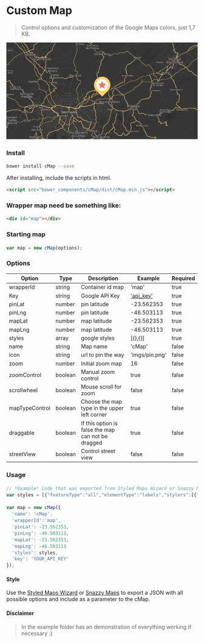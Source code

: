 # Custom Map
> Control options and customization of the Google Maps colors, just 1,7 KB.
<center>
  <img src="preview.png" alt="Preview">
</center>

### Install

```bash
bower install cMap --save
```

After installing, include the scripts in html.

```html
<script src="bower_components/cMap/dist/cMap.min.js"></script>
```

### Wrapper map need be something like:

```html
<div id="map"></div>
```

### Starting map
```js
var map = new cMap(options);
```

### Options

Option | Type | Description | Example    | Required
------ | ---- | ----------- | -----------|------------
wrapperId | string | Container id map | 'map' | true
Key | string | Google API Key | ['api_key'](https://developers.google.com/maps/documentation/javascript/get-api-key) | true
pinLat | number | pin latitude | -23.562353 | true
pinLng | number | pin latitude | -46.503113 | true
mapLat | number | map latitude | -23.562353 | true
mapLng | number | map latitude | -46.503113 | true
styles | array | google styles | [{},{}] | true
name | string | Map name | 'cMap' | false
icon | string | url to pin the way | 'imgs/pin.png' | false
zoom | number | Initial zoom map | 16 | false
zoomControl | boolean | Manual zoom control | true | false
scrollwheel | boolean | Mouse scroll for zoom | false | false
mapTypeControl | boolean | Choose the map type in the upper left corner | true | false
draggable | boolean | If this option is false the map can not be dragged | true | false
streetView | boolean | Control street view | false | false


### Usage

```js
// *Example* Code that was exported from Styled Maps Wizard or Snazzy Maps
var styles = [{"featureType":"all","elementType":"labels","stylers":[{"visibility":"on"}]} ...];

var map = new cMap({
  'name': 'cMap',
  'wrapperId':'map',
  'pinLat': -23.562353,
  'pinLng': -46.503113,
  'mapLat': -23.562353,
  'mapLng': -46.503113
  'styles': styles,
  'key': 'YOUR_API_KEY'
});
```

#### Style

Use the [Styled Maps Wizard](http://googlemaps.github.io/js-samples/styledmaps/wizard/index.html) or [Snazzy Maps](https://snazzymaps.com) to export a JSON with all possible options and include as a parameter to the cMap.

#### Disclaimer
> In the example folder has an demonstration of everything working if necessary :)